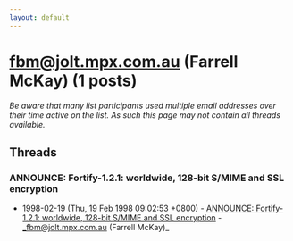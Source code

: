 ```yaml
---
layout: default
---
```


# fbm@jolt.mpx.com.au (Farrell McKay) (1 posts)

_Be aware that many list participants used multiple email addresses over their time active on the list. As such this page may not contain all threads available._

## Threads

### ANNOUNCE: Fortify-1.2.1: worldwide, 128-bit S/MIME and SSL encryption
+ 1998-02-19 (Thu, 19 Feb 1998 09:02:53 +0800) - [ANNOUNCE: Fortify-1.2.1: worldwide, 128-bit S/MIME and SSL encryption](/archive/1998/02/4bce9422bdb7ab820d94d8ec5c8e0c767f6eb29fc6a91e49e74b72d9bdb338fc) - _fbm@jolt.mpx.com.au (Farrell McKay)_

